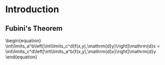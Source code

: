 # Introduction



## Fubini's Theorem
\begin{equation}
\int\limits_a^b\left[\int\limits_c^d{f(x,y)\,\mathrm{d}y}\right]\mathrm{d}x = \int\limits_c^d\left[\int\limits_a^b{f(x,y)\,\mathrm{d}x}\right]\mathrm{d}y
\end{equation}